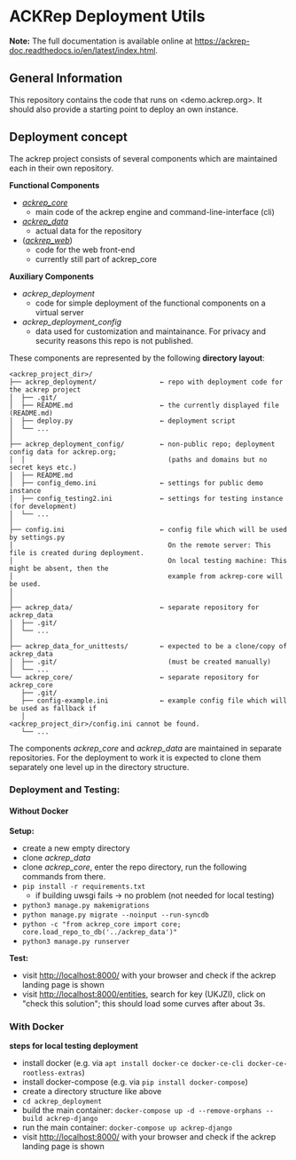 # ACKRep Deployment Utils

**Note:** The full documentation is available online at <https://ackrep-doc.readthedocs.io/en/latest/index.html>.

## General Information

This repository contains the code that runs on <demo.ackrep.org>. It should also provide a starting point to deploy an own instance.

## Deployment concept

The ackrep project consists of several components which are maintained each in their own repository.


**Functional Components**

- *[ackrep_core](https://github.com/cknoll/ackrep_core)*
    - main code of the ackrep engine and command-line-interface (cli)
- *[ackrep_data](https://github.com/cknoll/ackrep_data)*
    - actual data for the repository
- (*[ackrep_web](https://github.com/cknoll/ackrep_core/tree/main/ackrep_web)*)
    - code for the web front-end
    - currently still part of ackrep_core

**Auxiliary Components**

- *ackrep_deployment*
    - code for simple deployment of the functional components on a virtual server
- *ackrep_deployment_config*
    - data used for customization and maintainance. For privacy and security reasons this repo is not published.

<a name="directory-layout"></a>
These components are represented by the following **directory layout**:

    <ackrep_project_dir>/
    ├── ackrep_deployment/                ← repo with deployment code for the ackrep project
    │  ├── .git/
    │  ├── README.md                      ← the currently displayed file (README.md)
    │  ├── deploy.py                      ← deployment script
    │  └── ...
    │
    ├── ackrep_deployment_config/         ← non-public repo; deployment config data for ackrep.org;
    │  │                                    (paths and domains but no secret keys etc.)
    │  ├── README.md
    │  ├── config_demo.ini                ← settings for public demo instance
    │  ├── config_testing2.ini            ← settings for testing instance (for development)
    │  └── ...
    │
    ├── config.ini                        ← config file which will be used by settings.py
    │                                       On the remote server: This file is created during deployment.
    │                                       On local testing machine: This might be absent, then the
    │                                       example from ackrep-core will be used.
    │
    │
    ├── ackrep_data/                      ← separate repository for ackrep_data
    │  ├── .git/
    │  └── ...
    │
    ├── ackrep_data_for_unittests/        ← expected to be a clone/copy of ackrep_data
    │  ├── .git/                            (must be created manually)
    │  └── ...
    └── ackrep_core/                      ← separate repository for ackrep_core
       ├── .git/
       ├── config-example.ini             ← example config file which will be used as fallback if
       │                                     <ackrep_project_dir>/config.ini cannot be found.
       └── ...

The components *ackrep_core* and *ackrep_data* are maintained in separate repositories.
For the deployment to work it is expected to clone them separately one level up in the directory structure.

### Deployment and Testing:


#### Without Docker

**Setup:**

- create a new empty directory
- clone *ackrep_data*
- clone *ackrep_core*, enter the repo directory, run the following commands from there.
- `pip install -r requirements.txt`
    - if building uwsgi fails → no problem (not needed for local testing)
- `python3 manage.py makemigrations`
- `python manage.py migrate --noinput --run-syncdb`
- `python -c "from ackrep_core import core; core.load_repo_to_db('../ackrep_data')"`
- `python3 manage.py runserver`

**Test:**
- visit <http://localhost:8000/> with your browser and check if the ackrep landing page is shown
- visit <http://localhost:8000/entities>, search for key (UKJZI), click on "check this solution"; this should load some curves after about 3s.


### With Docker


**steps for local testing deployment**
- install docker (e.g. via `apt install docker-ce docker-ce-cli docker-ce-rootless-extras`)
- install docker-compose (e.g. via `pip install docker-compose`)
- create a directory structure like above
- `cd ackrep_deployment`
- build the main container: `docker-compose up -d --remove-orphans --build ackrep-django`
- run the main container: `docker-compose up ackrep-django`
- visit <http://localhost:8000/> with your browser and check if the ackrep landing page is shown


